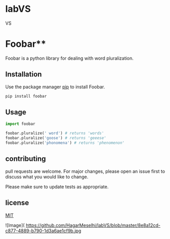 # labVS
VS
# Foobar**

Foobar is a python library for dealing with word pluralization.

## Installation

Use the package manager [pip](https://www.liquidweb.com/kb/install-pip-windows/ ) to install Foobar. 

```bash
pip install foobar 
```





## **Usage** 

```python
import foobar

foobar.pluralize(' word') # returns 'words'
foobar.pluralize('goose') # returns 'geeese'
foobar.pluralize('phonomena') # returns 'phenomenon'
```

## contributing

pull requests are welcome. For major changes, please open an issue first to discuss what you would like to change.

Please make sure to update tests as appropriate.

## license 

[MIT](https://www.mit.edu/ ) 

![Image]( https://github.com/HagarMeselhi/labVS/blob/master/8e8a12cd-c877-4889-b790-1d3a6ae1cf9b.jpg 



